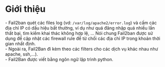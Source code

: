 # Giới thiệu

\- Fail2ban quét các files log (vd: `/var/log/apache2/error.log`) và cấm các địa chỉ IP có dấu hiệu bất thường, ví dụ như quá đăng nhập quá nhiều lần thất bại, tìm kiếm khai thác không hợp lệ, … Nói chung Fail2ban được sử dụng để cập nhật các firewall rule để từ chối các địa chỉ IP trong khoản thời gian nhất định.  
\- Ngoài ra, Fail2Ban đì kèm theo các filters cho các dịch vụ khác nhau như apache, ssh,…).  
\- Fail2Ban được viết bằng ngôn ngữ lập trình python.  














